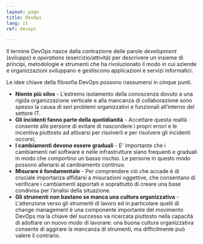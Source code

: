 ```yaml
---
layout: page
title: DevOps
lang: it
ref: devops

---
```


Il termine DevOps nasce dalla contrazione delle parole *development* (sviluppo) e *operations* (esercizio/attività) per descrivere un insieme di principi, metodologie e strumenti che ha rivoluzionato il modo in cui aziende e organizzazioni sviluppano e gestiscono applicazioni e servizi informatici.

Le idee chiave della filosofia DevOps possono riassumersi in cinque punti.

- **Niente più silos** -  L’estremo isolamento della conoscenza dovuto a una rigida organizzazione verticale e alla mancanza di collaborazione sono spesso la causa di seri problemi organizzativi e funzionali all’interno del settore IT.
- **Gli incidenti fanno parte della quotidianità** - Accettare questa realtà consente alle persone di evitare di nascondere i propri errori e le incentiva piuttosto ad attivarsi per risolverli e per risolvere gli incidenti occorsi;
- **I cambiamenti devono essere graduali** - E' importante che i cambiamenti nel software e nelle infrastrutture siano frequenti e graduali in modo che comportino un basso rischio. Le persone in questo modo possono allenarsi al cambiamento continuo.
- **Misurare è fondamentale** - Per comprendere ciò che accade è di cruciale importanza affidarsi a misurazioni oggettive, che consentano di verificare i cambiamenti apportati e soprattutto di creare una base condivisa per l’analisi della situazione.
- **Gli strumenti non bastano se manca una cultura organizzativa** - L’attenzione verso gli strumenti di lavoro ed in particolare quelli di change management è una componente importante del movimento DevOps ma la chiave del successo va ricercata piuttosto nella capacità di adottare un nuovo modo di lavorare: una buona cultura organizzativa consente di aggirare la mancanza di strumenti, ma difficilmente può valere il contrario.